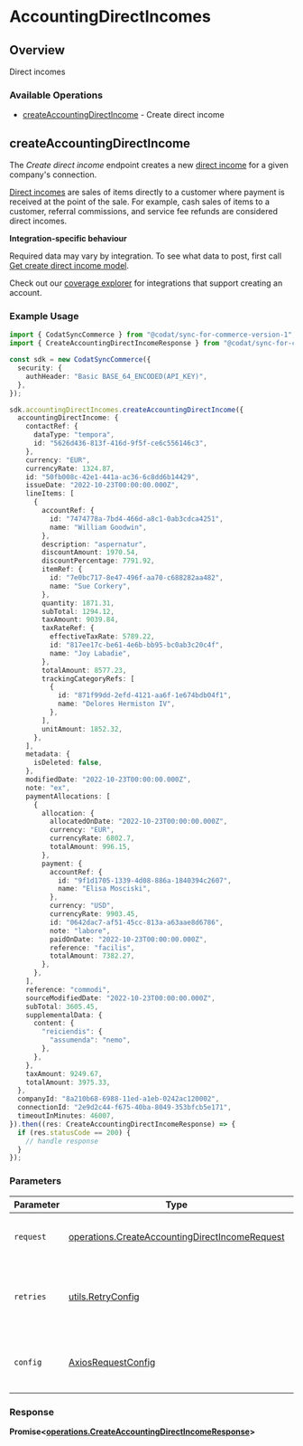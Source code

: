 # AccountingDirectIncomes

## Overview

Direct incomes

### Available Operations

* [createAccountingDirectIncome](#createaccountingdirectincome) - Create direct income

## createAccountingDirectIncome

The *Create direct income* endpoint creates a new [direct income](https://docs.codat.io/accounting-api#/schemas/DirectIncome) for a given company's connection.

[Direct incomes](https://docs.codat.io/accounting-api#/schemas/DirectIncome) are sales of items directly to a customer where payment is received at the point of the sale. For example, cash sales of items to a customer, referral commissions, and service fee refunds are considered direct incomes.

**Integration-specific behaviour**

Required data may vary by integration. To see what data to post, first call [Get create direct income model](https://docs.codat.io/accounting-api#/operations/get-create-directIncomes-model).

Check out our [coverage explorer](https://knowledge.codat.io/supported-features/accounting?view=tab-by-data-type&dataType=directIncomes) for integrations that support creating an account.


### Example Usage

```typescript
import { CodatSyncCommerce } from "@codat/sync-for-commerce-version-1";
import { CreateAccountingDirectIncomeResponse } from "@codat/sync-for-commerce-version-1/dist/sdk/models/operations";

const sdk = new CodatSyncCommerce({
  security: {
    authHeader: "Basic BASE_64_ENCODED(API_KEY)",
  },
});

sdk.accountingDirectIncomes.createAccountingDirectIncome({
  accountingDirectIncome: {
    contactRef: {
      dataType: "tempora",
      id: "5626d436-813f-416d-9f5f-ce6c556146c3",
    },
    currency: "EUR",
    currencyRate: 1324.87,
    id: "50fb008c-42e1-441a-ac36-6c8dd6b14429",
    issueDate: "2022-10-23T00:00:00.000Z",
    lineItems: [
      {
        accountRef: {
          id: "7474778a-7bd4-466d-a8c1-0ab3cdca4251",
          name: "William Goodwin",
        },
        description: "aspernatur",
        discountAmount: 1970.54,
        discountPercentage: 7791.92,
        itemRef: {
          id: "7e0bc717-8e47-496f-aa70-c688282aa482",
          name: "Sue Corkery",
        },
        quantity: 1871.31,
        subTotal: 1294.12,
        taxAmount: 9039.84,
        taxRateRef: {
          effectiveTaxRate: 5789.22,
          id: "817ee17c-be61-4e6b-bb95-bc0ab3c20c4f",
          name: "Joy Labadie",
        },
        totalAmount: 8577.23,
        trackingCategoryRefs: [
          {
            id: "871f99dd-2efd-4121-aa6f-1e674bdb04f1",
            name: "Delores Hermiston IV",
          },
        ],
        unitAmount: 1852.32,
      },
    ],
    metadata: {
      isDeleted: false,
    },
    modifiedDate: "2022-10-23T00:00:00.000Z",
    note: "ex",
    paymentAllocations: [
      {
        allocation: {
          allocatedOnDate: "2022-10-23T00:00:00.000Z",
          currency: "EUR",
          currencyRate: 6802.7,
          totalAmount: 996.15,
        },
        payment: {
          accountRef: {
            id: "9f1d1705-1339-4d08-886a-1840394c2607",
            name: "Elisa Mosciski",
          },
          currency: "USD",
          currencyRate: 9903.45,
          id: "0642dac7-af51-45cc-813a-a63aae8d6786",
          note: "labore",
          paidOnDate: "2022-10-23T00:00:00.000Z",
          reference: "facilis",
          totalAmount: 7382.27,
        },
      },
    ],
    reference: "commodi",
    sourceModifiedDate: "2022-10-23T00:00:00.000Z",
    subTotal: 3605.45,
    supplementalData: {
      content: {
        "reiciendis": {
          "assumenda": "nemo",
        },
      },
    },
    taxAmount: 9249.67,
    totalAmount: 3975.33,
  },
  companyId: "8a210b68-6988-11ed-a1eb-0242ac120002",
  connectionId: "2e9d2c44-f675-40ba-8049-353bfcb5e171",
  timeoutInMinutes: 46007,
}).then((res: CreateAccountingDirectIncomeResponse) => {
  if (res.statusCode == 200) {
    // handle response
  }
});
```

### Parameters

| Parameter                                                                                                        | Type                                                                                                             | Required                                                                                                         | Description                                                                                                      |
| ---------------------------------------------------------------------------------------------------------------- | ---------------------------------------------------------------------------------------------------------------- | ---------------------------------------------------------------------------------------------------------------- | ---------------------------------------------------------------------------------------------------------------- |
| `request`                                                                                                        | [operations.CreateAccountingDirectIncomeRequest](../../models/operations/createaccountingdirectincomerequest.md) | :heavy_check_mark:                                                                                               | The request object to use for the request.                                                                       |
| `retries`                                                                                                        | [utils.RetryConfig](../../models/utils/retryconfig.md)                                                           | :heavy_minus_sign:                                                                                               | Configuration to override the default retry behavior of the client.                                              |
| `config`                                                                                                         | [AxiosRequestConfig](https://axios-http.com/docs/req_config)                                                     | :heavy_minus_sign:                                                                                               | Available config options for making requests.                                                                    |


### Response

**Promise<[operations.CreateAccountingDirectIncomeResponse](../../models/operations/createaccountingdirectincomeresponse.md)>**

